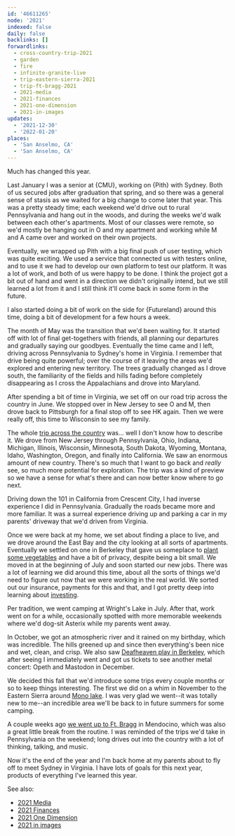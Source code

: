 ```yaml
---
id: '46611265'
node: '2021'
indexed: false
daily: false
backlinks: []
forwardlinks:
  - cross-country-trip-2021
  - garden
  - fire
  - infinite-granite-live
  - trip-eastern-sierra-2021
  - trip-ft-bragg-2021
  - 2021-media
  - 2021-finances
  - 2021-one-dimension
  - 2021-in-images
updates:
  - '2021-12-30'
  - '2022-01-20'
places:
  - 'San Anselmo, CA'
  - 'San Anselmo, CA'
---
```

Much has changed this year. 

Last January I was a senior at {CMU}, working on {Pith} with Sydney. Both of us secured jobs after graduation that spring, and so there was a general sense of stasis as we waited for a big change to come later that year. This was a pretty steady time; each weekend we'd drive out to rural Pennsylvania and hang out in the woods, and during the weeks we'd walk between each other's apartments. Most of our classes were remote, so we'd mostly be hanging out in O and my apartment and working while M and A came over and worked on their own projects.

Eventually, we wrapped up Pith with a big final push of user testing, which was quite exciting. We used a service that connected us with testers online, and to use it we had to develop our own platform to test our platform. It was a lot of work, and both of us were happy to be done. I think the project got a bit out of hand and went in a direction we didn't originally intend, but we still learned a lot from it and I still think it'll come back in some form in the future. 

I also started doing a bit of work on the side for {Futureland} around this time, doing a bit of development for a few hours a week. 

The month of May was the transition that we'd been waiting for. It started off with lot of final get-togethers with friends, all planning our departures and gradually saying our goodbyes. Eventually the time came and I left, driving across Pennsylvania to Sydney's home in Virginia. I remember that drive being quite powerful; over the course of it leaving the areas we'd explored and entering new territory. The trees gradually changed as I drove south, the familiarity of the fields and hills fading before completely disappearing as I cross the Appalachians and drove into Maryland. 

After spending a bit of time in Virginia, we set off on our road trip across the country in June. We stopped over in New Jersey to see O and M, then drove back to Pittsburgh for a final stop off to see HK again. Then we were really off, this time to Wisconsin to see my family.  

The whole [trip across the country](cross-country-trip-2021.md) was... well I don't know how to describe it. We drove from New Jersey through Pennsylvania, Ohio, Indiana, Michigan, Illinois, Wisconsin, Minnesota, South Dakota, Wyoming, Montana, Idaho, Washington, Oregon, and finally into California. We saw an enormous amount of new country. There's so much that I want to go back and *really* see, so much more potential for exploration. The trip was a kind of preview so we have a sense for what's there and can now better know where to go next. 

Driving down the 101 in California from Crescent City, I had inverse experience I did in Pennsylvania. Gradually the roads became more and more familiar. It was a surreal experience driving up and parking a car in my parents' driveway that we'd driven from Virginia. 

Once we were back at my home, we set about finding a place to live, and we drove around the East Bay and the city looking at all sorts of apartments. Eventually we settled on one in Berkeley that gave us someplace to [plant some vegetables](garden.md) and have a bit of privacy, despite being a bit small. We moved in at the beginning of July and soon started our new jobs. There was a lot of learning we did around this time, about all the sorts of things we'd need to figure out now that we were working in the real world. We sorted out our insurance, payments for this and that, and I got pretty deep into learning about [investing](fire.md). 

Per tradition, we went camping at Wright's Lake in July. After that, work went on for a while, occasionally spotted with more memorable weekends where we'd dog-sit Asterix while my parents went away. 

In October, we got an atmospheric river and it rained on my birthday, which was incredible. The hills greened up and since then everything's been nice and wet, clean, and crisp. We also saw [Deafheaven play in Berkeley](infinite-granite-live.md), which after seeing I immediately went and got us tickets to see another metal concert: Opeth and Mastodon in December. 

We decided this fall that we'd introduce some trips every couple months or so to keep things interesting. The first we did on a whim in November to the Eastern Sierra around [Mono lake](trip-eastern-sierra-2021.md). I was very glad we went--it was totally new to me--an incredible area we'll be back to in future summers for some camping.  

A couple weeks ago [we went up to Ft. Bragg](trip-ft-bragg-2021.md) in Mendocino, which was also a great little break from the routine. I was reminded of the trips we'd take in Pennsylvania on the weekend; long drives out into the country with a lot of thinking, talking, and music.

Now it's the end of the year and I'm back home at my parents about to fly off to meet Sydney in Virginia. I have lots of goals for this next year, products of everything I've learned this year. 

See also:

- [2021 Media](2021-media.md)
- [2021 Finances](2021-finances.md)
- [2021 One Dimension](2021-one-dimension.md)
- [2021 in images](2021-in-images.md)
